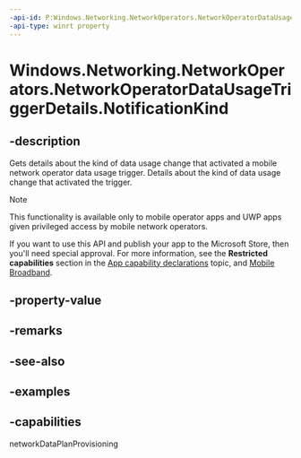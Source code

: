 ```yaml
---
-api-id: P:Windows.Networking.NetworkOperators.NetworkOperatorDataUsageTriggerDetails.NotificationKind
-api-type: winrt property
---
```


<!-- Property syntax.
public NetworkOperatorDataUsageNotificationKind NotificationKind { get; }
-->

# Windows.Networking.NetworkOperators.NetworkOperatorDataUsageTriggerDetails.NotificationKind

## -description
Gets details about the kind of data usage change that activated a mobile network operator data usage trigger.
Details about the kind of data usage change that activated the trigger.

> [!NOTE]
> This functionality is available only to mobile operator apps and UWP apps given privileged access by mobile network operators.
>
> If you want to use this API and publish your app to the Microsoft Store, then you'll need special approval. For more information, see the **Restricted capabilities** section in the [App capability declarations](/windows/uwp/packaging/app-capability-declarations#restricted-capabilities) topic, and [Mobile Broadband](/windows-hardware/drivers/mobilebroadband/index).

## -property-value

## -remarks

## -see-also

## -examples

## -capabilities
networkDataPlanProvisioning
